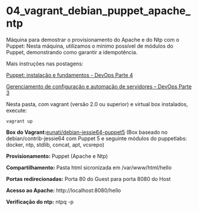 # 04_vagrant_debian_puppet_apache_ntp

Máquina para demostrar o provisionamento do Apache e do Ntp com o Puppet:
Nesta máquina, utilizamos o mínimo possível de módulos do Puppet, demonstrando como garantir a idempotência. 

Mais instruções nas postagens: 

[Puppet: instalação e fundamentos - DevOps Parte 4](https://www.eunati.com.br/2017/10/puppet-instalacao-e-fundamentos-devops-parte-4.html)

[Gerenciamento de configuração e automação de servidores – DevOps Parte 3](https://www.eunati.com.br/2017/10/gerenciamento-de-configuracao-devops-parte-3.html)

Nesta pasta, com vagrant (versão 2.0 ou superior) e virtual box instalados, execute:
```
vagrant up
```

**Box do Vagrant:**[eunati/debian-jessie64-puppet5](https://app.vagrantup.com/eunati/boxes/debian-jessie64-puppet5) (Box baseado no debian/contrib-jessie64 com Puppet 5 e seguinte módulos do puppetlabs: docker, ntp, stdlib, concat, apt, vcsrepo)

**Provisionamento:** Puppet (Apache e Ntp)

**Compartilhamento:** Pasta html sicronizada em /var/www/html/hello

**Portas redirecionadas:** Porta 80 do Guest para porta 8080 do Host

**Acesso ao Apache:** http://localhost:8080/hello

**Verificação do ntp:** ntpq -p
